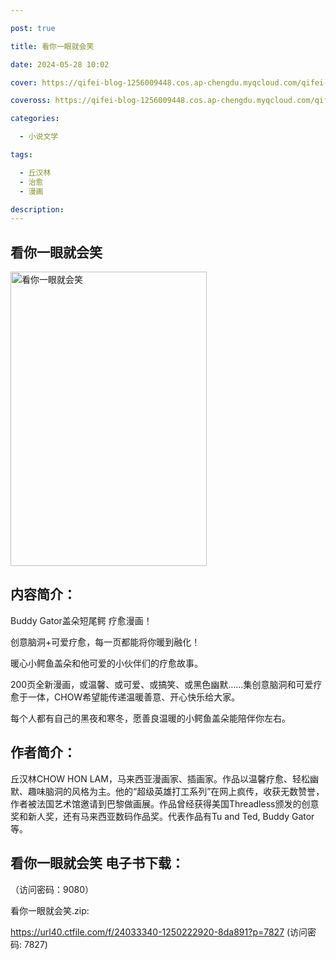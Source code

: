 ```yaml
---

post: true

title: 看你一眼就会笑

date: 2024-05-28 10:02

cover: https://qifei-blog-1256009448.cos.ap-chengdu.myqcloud.com/qifei-blog/65f193bc9f345e8d03b89275.jpg

coveross: https://qifei-blog-1256009448.cos.ap-chengdu.myqcloud.com/qifei-blog/65f193bc9f345e8d03b89275.jpg

categories:

  - 小说文学

tags:

  - 丘汉林
  - 治愈
  - 漫画

description:
---
```


## 看你一眼就会笑
<img alt="看你一眼就会笑 " class="aligncenter loaded" data-was-processed="true" decoding="async" fetchpriority="high" height="471" src="https://qifei-blog-1256009448.cos.ap-chengdu.myqcloud.com/qifei-blog/65f193bc9f345e8d03b89275.jpg" style="cursor: zoom-in;" width="314"/>

## 内容简介：

Buddy Gator盖朵短尾鳄 疗愈漫画！

创意脑洞+可爱疗愈，每一页都能将你暖到融化！

暖心小鳄鱼盖朵和他可爱的小伙伴们的疗愈故事。

200页全新漫画，或温馨、或可爱、或搞笑、或黑色幽默……集创意脑洞和可爱疗愈于一体，CHOW希望能传递温暖善意、开心快乐给大家。

每个人都有自己的黑夜和寒冬，愿善良温暖的小鳄鱼盖朵能陪伴你左右。

## 作者简介：

丘汉林CHOW HON LAM，马来西亚漫画家、插画家。作品以温馨疗愈、轻松幽默、趣味脑洞的风格为主。他的“超级英雄打工系列”在网上疯传，收获无数赞誉，作者被法国艺术馆邀请到巴黎做画展。作品曾经获得美国Threadless颁发的创意奖和新人奖，还有马来西亚数码作品奖。代表作品有Tu and Ted, Buddy Gator等。

## 看你一眼就会笑 电子书下载：

 （访问密码：9080）

看你一眼就会笑.zip: 

https://url40.ctfile.com/f/24033340-1250222920-8da891?p=7827 (访问密码: 7827)
